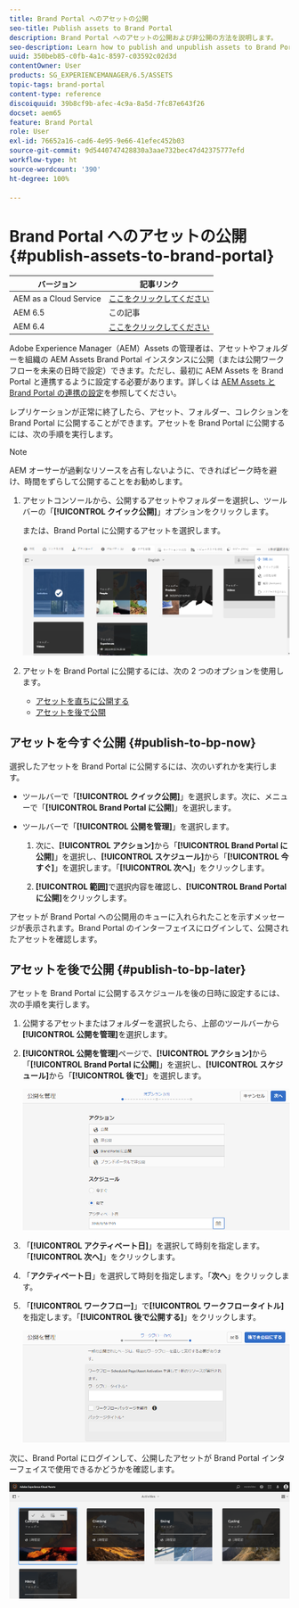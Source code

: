 ```yaml
---
title: Brand Portal へのアセットの公開
seo-title: Publish assets to Brand Portal
description: Brand Portal へのアセットの公開および非公開の方法を説明します。
seo-description: Learn how to publish and unpublish assets to Brand Portal.
uuid: 350beb85-c0fb-4a1c-8597-c03592c02d3d
contentOwner: User
products: SG_EXPERIENCEMANAGER/6.5/ASSETS
topic-tags: brand-portal
content-type: reference
discoiquuid: 39b8cf9b-afec-4c9a-8a5d-7fc87e643f26
docset: aem65
feature: Brand Portal
role: User
exl-id: 76652a16-cad6-4e95-9e66-41efec452b03
source-git-commit: 9d5440747428830a3aae732bec47d42375777efd
workflow-type: ht
source-wordcount: '390'
ht-degree: 100%

---
```


# Brand Portal へのアセットの公開 {#publish-assets-to-brand-portal}

| バージョン | 記事リンク |
| -------- | ---------------------------- |
| AEM as a Cloud Service | [ここをクリックしてください](https://experienceleague.adobe.com/docs/experience-manager-cloud-service/content/assets/brand-portal/publish-to-brand-portal.html?lang=ja) |
| AEM 6.5 | この記事 |
| AEM 6.4 | [ここをクリックしてください](https://experienceleague.adobe.com/docs/experience-manager-64/assets/brandportal/brand-portal-publish-assets.html?lang=ja) |

Adobe Experience Manager（AEM）Assets の管理者は、アセットやフォルダーを組織の AEM Assets Brand Portal インスタンスに公開（または公開ワークフローを未来の日時で設定）できます。ただし、最初に AEM Assets を Brand Portal と連携するように設定する必要があります。詳しくは [AEM Assets と Brand Portal の連携の設定](/help/assets/configure-aem-assets-with-brand-portal.md)を参照してください。

レプリケーションが正常に終了したら、アセット、フォルダー、コレクションを Brand Portal に公開することができます。アセットを Brand Portal に公開するには、次の手順を実行します。

>[!NOTE]
>
>AEM オーサーが過剰なリソースを占有しないように、できればピーク時を避け、時間をずらして公開することをお勧めします。

1. アセットコンソールから、公開するアセットやフォルダーを選択し、ツールバーの「**[!UICONTROL クイック公開]**」オプションをクリックします。

   または、Brand Portal に公開するアセットを選択します。

   ![publish2bp-2](assets/publish2bp.png)

1. アセットを Brand Portal に公開するには、次の 2 つのオプションを使用します。
   * [アセットを直ちに公開する](#publish-to-bp-now)
   * [アセットを後で公開](#publish-to-bp-now)

## アセットを今すぐ公開 {#publish-to-bp-now}

選択したアセットを Brand Portal に公開するには、次のいずれかを実行します。

* ツールバーで「**[!UICONTROL クイック公開]**」を選択します。次に、メニューで「**[!UICONTROL Brand Portal に公開]**」を選択します。

* ツールバーで「**[!UICONTROL 公開を管理]**」を選択します。

   1. 次に、**[!UICONTROL アクション]**&#x200B;から「**[!UICONTROL Brand Portal に公開]**」を選択し、**[!UICONTROL スケジュール]**&#x200B;から「**[!UICONTROL 今すぐ]**」を選択します。「**[!UICONTROL 次へ]**」をクリックします。

   2. **[!UICONTROL 範囲]**&#x200B;で選択内容を確認し、**[!UICONTROL Brand Portal に公開]**&#x200B;をクリックします。

アセットが Brand Portal への公開用のキューに入れられたことを示すメッセージが表示されます。Brand Portal のインターフェイスにログインして、公開されたアセットを確認します。

## アセットを後で公開 {#publish-to-bp-later}

アセットを Brand Portal に公開するスケジュールを後の日時に設定するには、次の手順を実行します。

1. 公開するアセットまたはフォルダーを選択したら、上部のツールバーから&#x200B;**[!UICONTROL 公開を管理]**&#x200B;を選択します。

1. **[!UICONTROL 公開を管理]**&#x200B;ページで、**[!UICONTROL アクション]**&#x200B;から「**[!UICONTROL Brand Portal に公開]**」を選択し、**[!UICONTROL スケジュール]**&#x200B;から「**[!UICONTROL 後で]**」を選択します。

   ![publishlaterbp-1](assets/publishlaterbp-1.png)

1. 「**[!UICONTROL アクティベート日]**」を選択して時刻を指定します。「**[!UICONTROL 次へ]**」をクリックします。

1. 「**アクティベート日**」を選択して時刻を指定します。「**次へ**」をクリックします。

1. 「**[!UICONTROL ワークフロー]**」で&#x200B;**[!UICONTROL ワークフロータイトル]**&#x200B;を指定します。「**[!UICONTROL 後で公開する]**」をクリックします。

   ![publishworkflow](assets/publishworkflow.png)

次に、Brand Portal にログインして、公開したアセットが Brand Portal インターフェイスで使用できるかどうかを確認します。

![bp_landingpage](assets/bp_landingpage.png)
